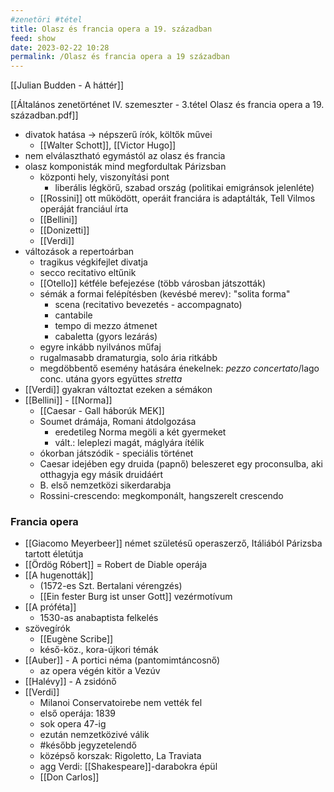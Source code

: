```yaml
---
#zenetöri #tétel
title: Olasz és francia opera a 19. században
feed: show
date: 2023-02-22 10:28
permalink: /Olasz és francia opera a 19 században
---
```

[[Julian Budden - A háttér]]

[[Általános zenetörténet IV. szemeszter - 3.tétel Olasz és francia opera a 19. században.pdf]]

- divatok hatása -> népszerű írók, költők művei
	- [[Walter Schott]], [[Victor Hugo]]
- nem elválasztható egymástól az olasz és francia
- olasz komponisták mind megfordultak Párizsban
	- központi hely, viszonyítási pont
		- liberális légkörű, szabad ország (politikai emigránsok jelenléte)
	- [[Rossini]] ott működött, operáit franciára is adaptálták, Tell Vilmos operáját franciául írta
	- [[Bellini]]
	- [[Donizetti]]
	- [[Verdi]]
- változások a repertoárban
	- tragikus végkifejlet divatja
	- secco recitativo eltűnik
	- [[Otello]] kétféle befejezése (több városban játszották)
	- sémák a formai felépítésben (kevésbé merev): "solita forma"
		- scena (recitativo bevezetés - accompagnato)
		- cantabile
		- tempo di mezzo átmenet
		- cabaletta (gyors lezárás)
	- egyre inkább nyilvános műfaj
	- rugalmasabb dramaturgia, solo ária ritkább
	- megdöbbentő esemény hatására énekelnek: *pezzo concertato*/lago conc. utána gyors együttes *stretta*
- [[Verdi]] gyakran változtat ezeken a sémákon
- [[Bellini]] - [[Norma]]
	- [[Caesar - Gall háborúk MEK]]
	- Soumet drámája, Romani átdolgozása
		- eredetileg Norma megöli a két gyermeket
		- vált.: leleplezi magát, máglyára ítélik
	- ókorban játszódik - speciális történet
	- Caesar idejében egy druida (papnő) beleszeret egy proconsulba, aki otthagyja egy másik druidáért
	- B. első nemzetközi sikerdarabja
	- Rossini-crescendo: megkomponált, hangszerelt crescendo

### Francia opera
- [[Giacomo Meyerbeer]] német születésű operaszerző, Itáliából Párizsba tartott életútja
- [[Ördög Róbert]] = Robert de Diable operája
- [[A hugenották]]
	- (1572-es Szt. Bertalani vérengzés)
	- [[Ein fester Burg ist unser Gott]] vezérmotívum
- [[A próféta]]
	- 1530-as anabaptista felkelés
- szövegírók
	- [[Eugène Scribe]]
	- késő-köz., kora-újkori témák
- [[Auber]] - A portici néma (pantomimtáncosnő)
	- az opera végén kitör a Vezúv
- [[Halévy]] - A zsidónő
- [[Verdi]]
	- Milanoi Conservatoirebe nem vették fel
	- első operája: 1839
	- sok opera 47-ig
	- ezután nemzetközivé válik
	- #később  jegyzetelendő
	- középső korszak: Rigoletto, La Traviata
	- agg Verdi: [[Shakespeare]]-darabokra épül
	- [[Don Carlos]]